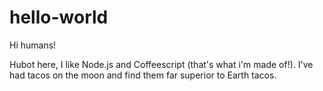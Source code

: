 # hello-world

Hi humans!

Hubot here, I like Node.js and Coffeescript (that's what i'm made of!).
I've had tacos on the moon and find them far superior to Earth tacos.
